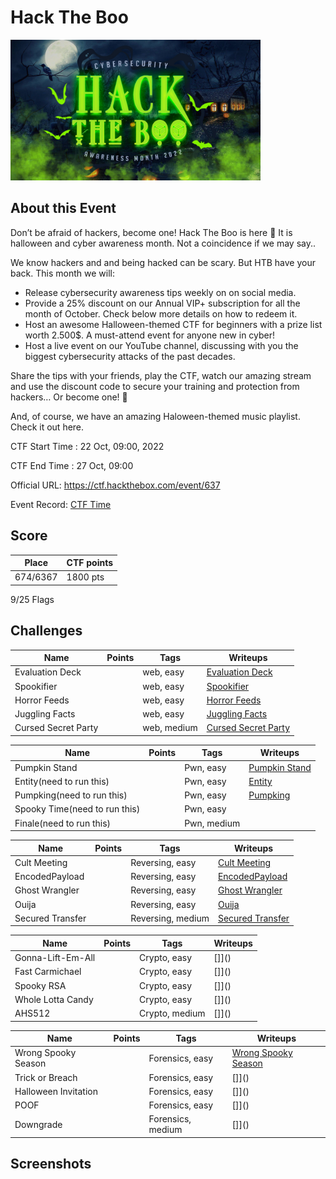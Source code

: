 # Hack The Boo
<img src="./HTBoo-banner.png" width="400"/>


## About this Event

Don’t be afraid of hackers, become one! Hack The Boo is here 🎃
It is halloween and cyber awareness month. Not a coincidence if we may say.. 

We know hackers and and being hacked can be scary. But HTB have your back. 
This month we will:
- Release cybersecurity awareness tips weekly on on social media.  
- Provide a 25% discount on our Annual VIP+ subscription for all the month of October. Check below more details on how to redeem it.
 - Host an awesome Halloween-themed CTF for beginners with a prize list worth 2.500$. A must-attend event for anyone new in cyber!
- Host a live event on our YouTube channel, discussing with you the biggest cybersecurity attacks of the past decades.

Share the tips with your friends, play the CTF, watch our amazing stream and use the discount code to secure your training and protection from hackers… Or become one! 👻

And, of course, we have an amazing Haloween-themed music playlist. Check it out here. 

CTF Start Time :  22 Oct, 09:00, 2022

CTF End Time : 27 Oct, 09:00

Official URL: https://ctf.hackthebox.com/event/637

Event Record: [CTF Time](https://ctftime.org/event/1567)


## Score

| Place | CTF points |
|-------|------------|
| 674/6367| 1800 pts |

9/25 Flags

## Challenges
| Name | Points | Tags | Writeups |
|------|--------|------|----------|
|Evaluation Deck | |web, easy|[Evaluation Deck](./Evaluation%20Deck/README.md)|
|Spookifier | |web, easy|[Spookifier](./Spookifier/README.md)|
|Horror Feeds| |web, easy|[Horror Feeds](./Horror%20Feeds/README.md)|
|Juggling Facts| |web, easy|[Juggling Facts](./Juggling%20Facts/README.md)|
|Cursed Secret Party| |web, medium|[Cursed Secret Party](./Cursed%20Secret%20Party/README.md)|

| Name | Points | Tags | Writeups |
|------|--------|------|----------|
|Pumpkin Stand| |Pwn, easy|[Pumpkin Stand](./Pumpkin%20Stand/README.md)|
|Entity(need to run this)| |Pwn, easy|[Entity](./Entity/README.md)|
|Pumpking(need to run this)| |Pwn, easy|[Pumpking](./Pumpking/README.md)|
|Spooky Time(need to run this)| |Pwn, easy|[]()|
|Finale(need to run this)| |Pwn, medium|[]()|

| Name | Points | Tags | Writeups |
|------|--------|------|----------|
|Cult Meeting| |Reversing, easy|[Cult Meeting](./Cult%20Meeting/README.md)|
|EncodedPayload| |Reversing, easy|[EncodedPayload](./EncodedPayload/README.md)|
|Ghost Wrangler| |Reversing, easy|[Ghost Wrangler](./Ghost%20Wrangler/README.md)|
|Ouija| |Reversing, easy|[Ouija](./Ouija/README.md)|
|Secured Transfer| |Reversing, medium|[Secured Transfer](./Secured%20Transfer/README.md)|

| Name | Points | Tags | Writeups |
|------|--------|------|----------|
|Gonna-Lift-Em-All| |Crypto, easy |[]]()|
|Fast Carmichael||Crypto, easy |[]]()|
|Spooky RSA| |Crypto, easy |[]]()|
|Whole Lotta Candy| |Crypto, easy |[]]()|
|AHS512| |Crypto, medium|[]]()|

| Name | Points | Tags | Writeups |
|------|--------|------|----------|
|Wrong Spooky Season| |Forensics, easy|[Wrong Spooky Season](./Wrong%20Spooky%20Season/README.md)|
|Trick or Breach| |Forensics, easy|[]]()|
|Halloween Invitation| |Forensics, easy|[]]()|
|POOF| |Forensics, easy|[]]()|
|Downgrade| |Forensics, medium|[]]()|






## Screenshots
